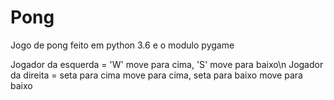 # Pong
Jogo de pong feito em python 3.6 e o modulo pygame

Jogador da esquerda = 'W' move para cima, 'S' move para baixo\n
Jogador da direita = seta para cima move para cima, seta para baixo move para baixo
